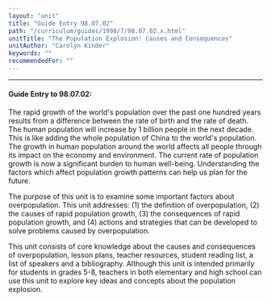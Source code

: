 ```yaml
---
layout: "unit"
title: "Guide Entry 98.07.02"
path: "/curriculum/guides/1998/7/98.07.02.x.html"
unitTitle: "The Population Explosion: Causes and Consequences"
unitAuthor: "Carolyn Kinder"
keywords: ""
recommendedFor: ""
---
```

<body>
<hr/>
 <h4>
  Guide Entry to 98.07.02:
 </h4>
 The rapid growth of the world's population over the past one hundred years results from a difference between the rate of birth and the rate of death.  The human population will increase by 1 billion people in the next decade.  This is like adding the whole population of China to the world's population.  The growth in human population around the world affects all people through its impact on the economy and environment.  The current rate of population growth is now a significant burden to human well-being.  Understanding the factors which affect population growth patterns can help us plan for the future.
 <p>
  The purpose of this unit is to examine some important factors about overpopulation.  This unit addresses: (1) the definition of overpopulation, (2) the causes of rapid population growth, (3) the consequences of rapid population growth, and (4) actions and strategies that can be developed to solve problems caused by overpopulation.
 </p>
 <p>
  This unit consists of core knowledge about the causes and consequences of overpopulation, lesson plans, teacher resources, student reading list, a list of speakers and a bibliography.  Although this unit is intended primarily for students in grades 5-8, teachers in both elementary and high school can use this unit to explore key ideas and concepts about the population explosion.
 </p>

</body>